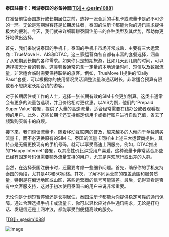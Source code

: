 **泰国註冊卡：畅游泰国的必备神器[[TG💪+ @esim1088](https://t.me/s/esim1088)]**

在准备前往泰国旅行或长期居住之前，选择一张合适的手机卡或流量卡是必不可少的一环。无论是短期游客还是长期居住者，泰国的注册卡都能为你的通讯需求提供极大的便利。今天，我们就来详细聊聊泰国注册卡的各种类型及其优势，帮助你更好地做出选择。

首先，我们来说说泰国的手机卡。泰国的手机卡市场非常成熟，主要有三大运营商：TrueMove H、AIS和DTAC。这三家运营商各自都有丰富的套餐选择，涵盖了从短期到长期的各种需求。如果你只是短期旅游，比如几天到几周的时间，可以选择按天计费的套餐。这类套餐通常包含一定量的本地通话时间、短信以及数据流量，非常适合临时需要保持联络的旅客。例如，TrueMove H提供的“Daily Pass”套餐，可以根据你的使用情况灵活调整流量和通话时长，非常适合预算有限或者不想绑定长期合约的游客。

对于长期居住或工作的人士，选择一张长期有效的SIM卡会更加划算。这类卡通常会有更多的流量包选项，并且价格相对更优惠。以AIS为例，他们的“Prepaid Super Value”套餐，提供了大量的高速流量，适合经常需要在线办公或者观看视频的用户。此外，这些长期卡还支持绑定信用卡或银行账户进行自动充值，省去了频繁购买新卡的麻烦。

接下来，我们谈谈流量卡。随着移动互联网的普及，越来越多的人倾向于单独购买流量卡，而不必更换原有的SIM卡。泰国的流量卡同样由上述三大运营商提供，其特点是无需更换现有的手机号码，就可以享受高速上网服务。例如，DTAC推出的“Happy Internet”套餐，以其高性价比深受用户喜爱。这种流量卡非常适合那些已经有固定号码但需要额外流量支持的用户，尤其是喜欢旅行或出差的人群。

当然，在选择泰国注册卡时，还需要考虑一些细节问题。首先，确保你的手机支持泰国的频段，尤其是4G和5G网络。其次，了解不同运营商的覆盖范围和服务质量，特别是在偏远地区或山区，某些运营商的信号可能较差。最后，记得查看是否有中文客服支持，这对于初次使用泰国卡的用户来说非常重要。

无论你是计划短暂停留还是长期居住，泰国注册卡都能为你提供稳定可靠的通讯保障。通过合理选择手机卡或流量卡，你可以轻松应对各种通讯需求，无论是打电话、发短信还是上网冲浪，都能享受到便捷高效的服务。

[[TG💪+ @esim1088](https://t.me/s/esim1088)]  

![Image](https://i.postimg.cc/4NQfJmqS/Snipaste-2025-05-13-00-14-12.png)